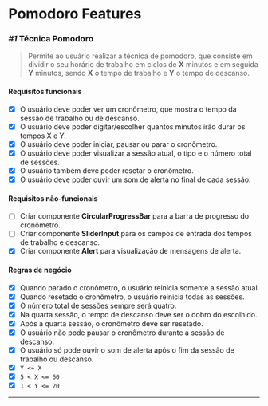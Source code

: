 # Pomodoro Features

### _#1_ Técnica Pomodoro

> Permite ao usuário realizar a técnica de pomodoro, que consiste em dividir o seu horário de trabalho em ciclos de **X** minutos e em seguida **Y** minutos, sendo **X** o tempo de trabalho e **Y** o tempo de descanso.

#### Requisitos funcionais

- [x] O usuário deve poder ver um cronômetro, que mostra o tempo da sessão de trabalho ou de descanso.
- [x] O usuário deve poder digitar/escolher quantos minutos irão durar os tempos X e Y.
- [x] O usuário deve poder iniciar, pausar ou parar o cronômetro.
- [x] O usuário deve poder visualizar a sessão atual, o tipo e o número total de sessões.
- [x] O usuário também deve poder resetar o cronômetro.
- [x] O usuário deve poder ouvir um som de alerta no final de cada sessão.

#### Requisitos não-funcionais
- [ ] Criar componente **CircularProgressBar** para a barra de progresso do cronômetro.
- [ ] Criar componente **SliderInput** para os campos de entrada dos tempos de trabalho e descanso.
- [x] Criar componente **Alert** para visualização de mensagens de alerta.

#### Regras de negócio
- [x] Quando parado o cronômetro, o usuário reinicia somente a sessão atual.
- [x] Quando resetado o cronômetro, o usuário reinicia todas as sessões.
- [x] O número total de sessões sempre será quatro.
- [x] Na quarta sessão, o tempo de descanso deve ser o dobro do escolhido.
- [x] Após a quarta sessão, o cronômetro deve ser resetado.
- [x] O usuário não pode pausar o cronômetro durante a sessão de descanso.
- [x] O usuário só pode ouvir o som de alerta após o fim da sessão de trabalho ou descanso.
- [x] `Y <= X`
- [x] `5 < X <= 60`
- [x] `1 < Y <= 20`

---
